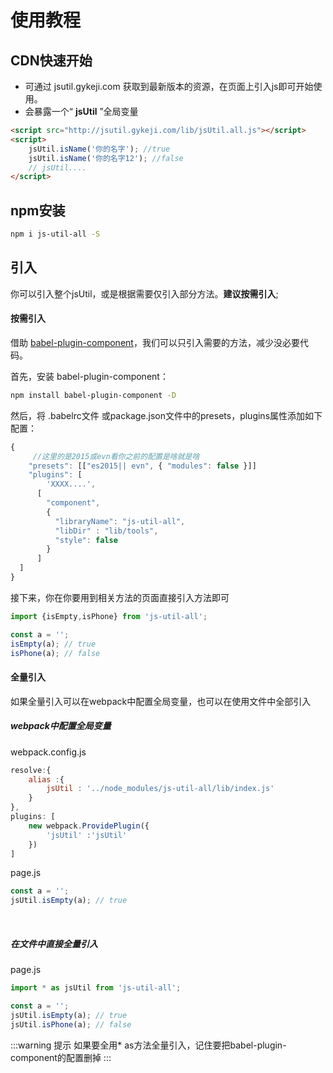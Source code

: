 # 使用教程


## CDN快速开始
+ 可通过 jsutil.gykeji.com 获取到最新版本的资源，在页面上引入js即可开始使用。
+ 会暴露一个“ **jsUtil** ”全局变量

```html
<script src="http://jsutil.gykeji.com/lib/jsUtil.all.js"></script>
<script>
	jsUtil.isName('你的名字'); //true
	jsUtil.isName('你的名字12'); //false
	// jsUtil....
</script>
```
## npm安装
``` sh
npm i js-util-all -S
```


## 引入
你可以引入整个jsUtil，或是根据需要仅引入部分方法。**建议按需引入**;
#### 按需引入
借助 [babel-plugin-component](https://github.com/ElementUI/babel-plugin-component)，我们可以只引入需要的方法，减少没必要代码。

首先，安装 babel-plugin-component：
``` sh
npm install babel-plugin-component -D
```
然后，将 .babelrc文件 或package.json文件中的presets，plugins属性添加如下配置：
```javascript
{
	 //这里的是2015或evn看你之前的配置是啥就是啥
	"presets": [["es2015|| evn", { "modules": false }]]
	"plugins": [
		'XXXX....',
      [
        "component",
        {
          "libraryName": "js-util-all",
          "libDir" : "lib/tools",
          "style": false
        }
      ]
  ]
}
```
接下来，你在你要用到相关方法的页面直接引入方法即可
```javascript
import {isEmpty,isPhone} from 'js-util-all';

const a = '';
isEmpty(a); // true
isPhone(a); // false
```

#### 全量引入
如果全量引入可以在webpack中配置全局变量，也可以在使用文件中全部引入
##### webpack中配置全局变量
webpack.config.js
```javascript
resolve:{
	alias :{
		jsUtil : '../node_modules/js-util-all/lib/index.js'
	}
},
plugins: [
	new webpack.ProvidePlugin({
		'jsUtil' :'jsUtil'
	})
]
```
page.js
```javascript
const a = '';
jsUtil.isEmpty(a); // true
```
<br>

##### 在文件中直接全量引入
page.js
```javascript
import * as jsUtil from 'js-util-all';

const a = '';
jsUtil.isEmpty(a); // true
jsUtil.isPhone(a); // false
```
:::warning 提示
如果要全用* as方法全量引入，记住要把babel-plugin-component的配置删掉
:::




